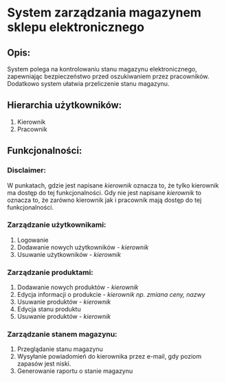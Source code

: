 # System zarządzania magazynem sklepu elektronicznego

## Opis:
System polega na kontrolowaniu stanu magazynu elektronicznego, zapewniając bezpieczeństwo przed oszukiwaniem przez pracowników. Dodatkowo system ułatwia przeliczenie stanu magazynu.

## Hierarchia użytkowników:
1. Kierownik
2. Pracownik

## Funkcjonalności:

### Disclaimer:
W punkatach, gdzie jest napisane _kierownik_ oznacza to, że tylko kierownik ma dostęp do tej funkcjonalności.
Gdy nie jest napisane _kierownik_ to oznacza to, że zarówno kierownik jak i pracownik mają dostęp do tej funkcjonalności.

### Zarządzanie użytkownikami:
1. Logowanie
2. Dodawanie nowych użytkowników - _kierownik_
3. Usuwanie użytkowników - _kierownik_

### Zarządzanie produktami:
1. Dodawanie nowych produktów - _kierownik_
2. Edycja informacji o produkcie - _kierownik np. zmiana ceny, nazwy_
3. Usuwanie produktów - _kierownik_
4. Edycja stanu produktu
5. Usuwanie produktów - _kierownik_

### Zarządzanie stanem magazynu:
1. Przeglądanie stanu magazynu
2. Wysyłanie powiadomień do kierownika przez e-mail, gdy poziom zapasów jest niski.
2. Generowanie raportu o stanie magazynu